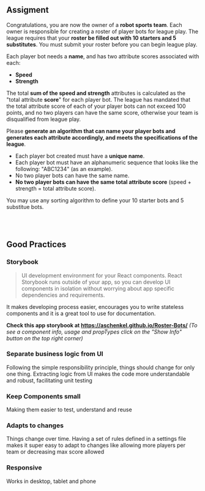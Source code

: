 ## Assigment ##

Congratulations, you are now the owner of a **robot sports team**. Each owner is responsible for creating a roster
of player bots for league play. The league requires that your **roster be filled out with 10 starters and 5
substitutes**. You must submit your roster before you can begin league play.

Each player bot needs a **name**, and has two attribute scores associated with each:
- **Speed**
- **Strength**

The total **sum of the speed and strength** attributes is calculated as the "total attribute **score**" for each player bot.
The league has mandated that the total attribute score of each of your player bots can not exceed 100 points,
and no two players can have the same score, otherwise your team is disqualified from league play.

Please **generate an algorithm that can name your player bots and generates each attribute accordingly, and
meets the specifications of the league**.

- Each player bot created must have a **unique name**.
- Each player bot must have an alphanumeric sequence that looks like the following: "ABC1234" (as an
example).
- No two player bots can have the same name.
- **No two player bots can have the same total attribute score** (speed + strength = total attribute score).

You may use any sorting algorithm to define your 10 starter bots and 5 substitue bots.

<br/>
<br/>

## Good Practices ##

### Storybook ###
>UI development environment for your React components.
React Storybook runs outside of your app, so you can develop UI components in isolation without worrying about app specific dependencies and requirements. 

It makes developing process easier, encourages you to write stateless components and it is a great tool to use for documentation.

**Check this app storybook at https://aschenkel.github.io/Roster-Bots/**
*(To see a component info, usage and propTypes click on the "Show Info" button on the top right corner)*

### Separate business logic from UI ###
Following the simple responsibility principle, things should change for only one thing. Extracting logic from UI makes the code more understandable and robust, facilitating unit testing

### Keep Components small ###
Making them easier to test, understand and reuse

### Adapts to changes ###
Things change over time. Having a set of rules defined in a settings file makes it super easy to adapt to changes like allowing more players per team or decreasing max score allowed

### Responsive ###
Works in desktop, tablet and phone



